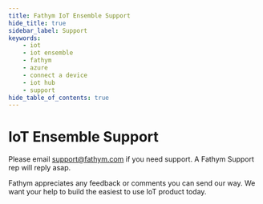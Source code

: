 ```yaml
---
title: Fathym IoT Ensemble Support
hide_title: true
sidebar_label: Support
keywords:
    - iot
    - iot ensemble
    - fathym
    - azure
    - connect a device
    - iot hub
    - support
hide_table_of_contents: true
---
```


# IoT Ensemble Support

Please email <a href="mailto:support@fathym.com">support@fathym.com</a> if you need support. A Fathym Support rep will reply asap.

Fathym appreciates any feedback or comments you can send our way. We want your help to build the easiest to use IoT product today. 
